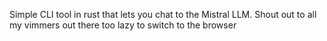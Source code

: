 Simple CLI tool in rust that lets you chat to the Mistral LLM. Shout out to all my vimmers out there too lazy to switch to the browser
